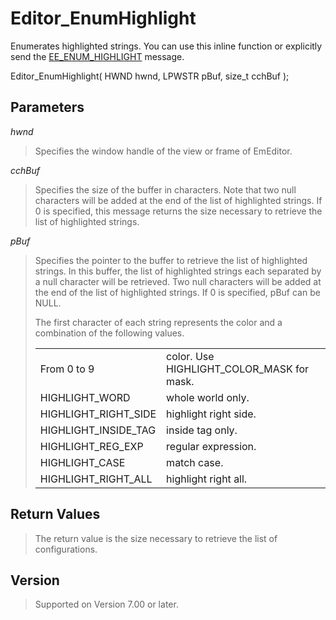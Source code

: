 # Editor\_EnumHighlight

Enumerates highlighted strings. You can use this inline function or explicitly send the [EE\_ENUM\_HIGHLIGHT](../message/ee_enum_highlight) message.

Editor\_EnumHighlight( HWND hwnd, LPWSTR pBuf, size\_t cchBuf );

## Parameters

_hwnd_

> Specifies the window handle of the view or frame of EmEditor.

_cchBuf_

> Specifies the size of the buffer in characters. Note that two null characters will be added at the end of the list of highlighted strings. If 0 is specified, this message returns the size necessary to retrieve the list of highlighted strings.

_pBuf_

> Specifies the pointer to the buffer to retrieve the list of highlighted strings. In this buffer, the list of highlighted strings each separated by a null character will be retrieved. Two null characters will be added at the end of the list of
> highlighted strings. If 0 is specified, pBuf can be NULL.
>
> The first character of each string represents the color and a combination of the following values.
>
> |     |     |
> | --- | --- |
> | From 0 to 9 | color. Use HIGHLIGHT\_COLOR\_MASK for mask. |
> | HIGHLIGHT\_WORD | whole world only. |
> | HIGHLIGHT\_RIGHT\_SIDE | highlight right side. |
> | HIGHLIGHT\_INSIDE\_TAG | inside tag only. |
> | HIGHLIGHT\_REG\_EXP | regular expression. |
> | HIGHLIGHT\_CASE | match case. |
> | HIGHLIGHT\_RIGHT\_ALL | highlight right all. |

## Return Values

> The return value is the size necessary to retrieve the list of configurations.

## Version

> Supported on Version 7.00 or later.
